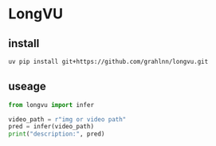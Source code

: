# LongVU

## install

```bash
uv pip install git+https://github.com/grahlnn/longvu.git
```

## useage

```python
from longvu import infer

video_path = r"img or video path"
pred = infer(video_path)
print("description:", pred)
```

